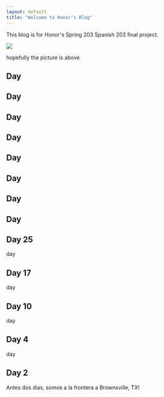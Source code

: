 ```yaml
---
layout: default
title: "Welcome to Honor's Blog"
---
```


This blog is for Honor's Spring 203 Spanish 203 final project.

![](./images/me.jpeg)

hopefully the picture is above

## Day

## Day

## Day

## Day

## Day

## Day

## Day

## Day

## Day 25
day

## Day 17
day

## Day 10
day

## Day 4
day

## Day 2
Antes dos dias, somos a la frontera a Brownsville, TX!


<style> img {max-width: 75%; max-height: 100; left: 50%; }</style>



